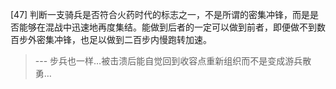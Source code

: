 
[47] 判断一支骑兵是否符合火药时代的标志之一，不是所谓的密集冲锋，而是是否能够在混战中迅速地再度集结。能做到后者的一定可以做到前者，即便做不到数百步外密集冲锋，也足以做到二百步内慢跑转加速。
>--- 步兵也一样…被击溃后能自觉回到收容点重新组织而不是变成游兵散勇…<br>
